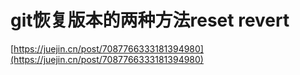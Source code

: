 # git恢复版本的两种方法reset revert
[https://juejin.cn/post/7087766333181394980](https://juejin.cn/post/7087766333181394980)